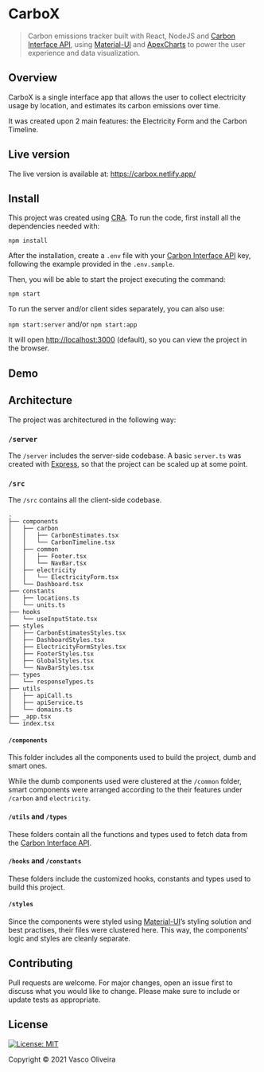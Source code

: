 # CarboX

> Carbon emissions tracker built with React, NodeJS and [Carbon Interface API](https://www.carboninterface.com/), using [Material-UI](https://material-ui.com/) and [ApexCharts](https://apexcharts.com/) to power the user experience and data visualization.

## Overview

CarboX is a single interface app that allows the user to collect electricity usage by location,
and estimates its carbon emissions over time.

It was created upon 2 main features: the Electricity Form and the Carbon Timeline.

## Live version

The live version is available at: <https://carbox.netlify.app/>

## Install

This project was created using [CRA](https://github.com/facebook/create-react-app).
To run the code, first install all the dependencies needed with:

`npm install`

After the installation, create a `.env` file with your [Carbon Interface API](https://www.carboninterface.com/)
key, following the example provided in the `.env.sample`.

Then, you will be able to start the project executing the command:

`npm start`

To run the server and/or client sides separately, you can also use:

`npm start:server` and/or `npm start:app`

It will open [http://localhost:3000](http://localhost:3000) (default),
so you can view the project in the browser.

## Demo

<!-- ![Demo](./demo.gif) -->

## Architecture

The project was architectured in the following way:

### `/server`

The `/server` includes the server-side codebase. A basic `server.ts` was created with [Express](https://expressjs.com/), so that the project can be scaled up at some point.

### `/src`

The `/src` contains all the client-side codebase.

```
.
├── components
│   ├── carbon
│   │   ├── CarbonEstimates.tsx
│   │   └── CarbonTimeline.tsx
│   ├── common
│   │   ├── Footer.tsx
│   │   └── NavBar.tsx
│   ├── electricity
│   │   └── ElectricityForm.tsx
│   └── Dashboard.tsx
├── constants
│   ├── locations.ts
│   └── units.ts
├── hooks
│   └── useInputState.tsx
├── styles
│   ├── CarbonEstimatesStyles.tsx
│   ├── DashboardStyles.tsx
│   ├── ElectricityFormStyles.tsx
│   ├── FooterStyles.tsx
│   ├── GlobalStyles.tsx
│   └── NavBarStyles.tsx
├── types
│   └── responseTypes.ts
├── utils
│   ├── apiCall.ts
│   ├── apiService.ts
│   └── domains.ts
├── _app.tsx
└── index.tsx

```

#### `/components`

This folder includes all the components used to build the project, dumb and smart ones.

While the dumb components used were clustered at the `/common` folder, smart components were
arranged according to the their features under `/carbon` and `electricity`.

#### `/utils` and `/types`

These folders contain all the functions and types used to fetch data from the [Carbon Interface API](https://www.carboninterface.com/).

#### `/hooks` and `/constants`

These folders include the customized hooks, constants and types used to build this project.

#### `/styles`

Since the components were styled using [Material-UI](https://material-ui.com/)’s styling solution and best practises,
their files were clustered here. This way, the components’ logic and styles are cleanly separate.

## Contributing

Pull requests are welcome. For major changes, open an issue first to discuss what you would like to change.
Please make sure to include or update tests as appropriate.

## License

[![License: MIT](https://img.shields.io/badge/License-MIT-yellow.svg)](https://opensource.org/licenses/MIT)

Copyright © 2021 Vasco Oliveira
